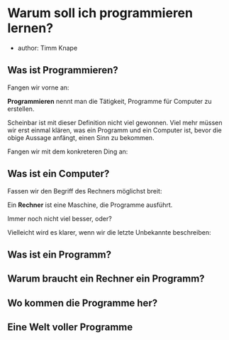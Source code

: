 # Warum soll ich programmieren lernen?
* author: Timm Knape

## Was ist Programmieren?

Fangen wir vorne an:

**Programmieren** nennt man die Tätigkeit, Programme für Computer zu
erstellen.

Scheinbar ist mit dieser Definition nicht viel gewonnen.
Viel mehr müssen wir erst einmal klären, was ein Programm und ein
Computer ist, bevor die obige Aussage anfängt, einen Sinn zu bekommen.

Fangen wir mit dem konkreteren Ding an:

## Was ist ein Computer?

Fassen wir den Begriff des Rechners möglichst breit:

Ein **Rechner** ist eine Maschine, die Programme ausführt.

Immer noch nicht viel besser, oder?

Vielleicht wird es klarer, wenn wir die letzte Unbekannte beschreiben:

## Was ist ein Programm?

## Warum braucht ein Rechner ein Programm?

## Wo kommen die Programme her?

## Eine Welt voller Programme
